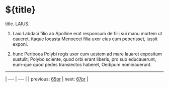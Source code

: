 # ${title}

title. LAIUS.



1. Laio Labdaci filio ab Apolline erat responsum de filii sui manu mortem ut caueret. itaque Iocasta Menoecei filia uxor eius cum peperisset, iussit exponi.



2. hunc Periboea Polybi regis uxor cum uestem ad mare lauaret expositum sustulit; Polybo sciente, quod orbi erant liberis, pro suo educauerunt, eum-que quod pedes transiectos haberet, Oedipum nominauerunt.



---

| --- | --- |
| previous: [65pr](../65pr/) | next: [67pr](../67pr/) |